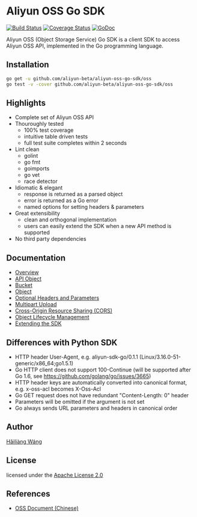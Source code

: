 Aliyun OSS Go SDK
=================

[![Build Status](https://drone.io/github.com/aliyun-beta/aliyun-oss-go-sdk/status.png)](https://drone.io/github.com/aliyun-beta/aliyun-oss-go-sdk/latest)
[![Coverage Status](https://coveralls.io/repos/aliyun-beta/aliyun-oss-go-sdk/badge.svg?branch=master&service=github)](https://coveralls.io/github/aliyun-beta/aliyun-oss-go-sdk?branch=master)
[![GoDoc](https://godoc.org/github.com/aliyun-beta/aliyun-oss-go-sdk/oss?status.svg)](https://godoc.org/github.com/aliyun-beta/aliyun-oss-go-sdk/oss)

Aliyun OSS (Object Storage Service) Go SDK is a client SDK to access Aliyun OSS
API, implemented in the Go programming language.

Installation
------------

```bash
go get -u github.com/aliyun-beta/aliyun-oss-go-sdk/oss
go test -v -cover github.com/aliyun-beta/aliyun-oss-go-sdk/oss
```

Highlights
----------
* Complete set of Aliyun OSS API
* Thouroughly tested
  - 100% test coverage
  - intuitive table driven tests
  - full test suite completes within 2 seconds
* Lint clean
  - golint
  - go fmt
  - goimports
  - go vet
  - race detector
* Idiomatic & elegant
  - response is returned as a parsed object
  - error is returned as a Go error
  - named options for setting headers & parameters
* Great extensibility
  - clean and orthogonal implementation
  - users can easily extend the SDK when a new API method is supported
* No third party dependencies

Documentation
-------------

* [Overview](doc/overview.md)
* [API Object](doc/api-object.md)
* [Bucket](doc/bucket.md)
* [Object](doc/object.md)
* [Optional Headers and Parameters](doc/options.md)
* [Multipart Upload](doc/upload.md)
* [Cross-Origin Resource Sharing (CORS)](doc/cors.md)
* [Object Lifecycle Management](doc/lifecycle.md)
* [Extending the SDK](doc/extend.md)

Differences with Python SDK
---------------------------

* HTTP header User-Agent, e.g. aliyun-sdk-go/0.1.1 (Linux/3.16.0-51-generic/x86_64;go1.5.1)
* Go HTTP client does not support 100-Continue (will be supported after Go 1.6, see https://github.com/golang/go/issues/3665)
* HTTP header keys are automatically converted into canonical format, e.g.
    x-oss-acl becomes X-Oss-Acl
* Go GET request does not have redundant "Content-Length: 0" header
* Parameters will be omitted if the argument is not set
* Go always sends URL parameters and headers in canonical order

Author
------

[Hǎiliàng Wáng](https://github.com/h12w)

License
-------

licensed under the [Apache License 2.0](https://www.apache.org/licenses/LICENSE-2.0.html)

References
----------
* [OSS Document (Chinese)](https://docs.aliyun.com/#/pub/oss)
